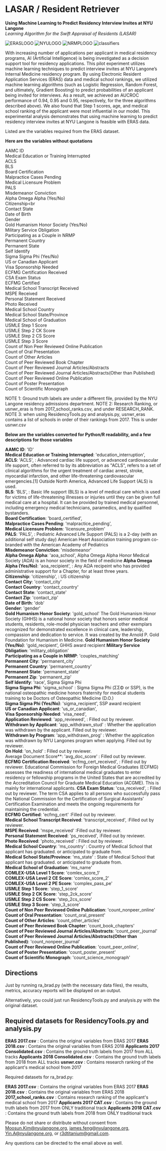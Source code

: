 # LASAR / Resident Retriever
**Using Machine Learning to Predict Residency Interview Invites at NYU Langone** <br>
*Learning Algorithm for the Swift Appraisal of Residents (LASAR)*

![ERASLOGO](http://wichita.kumc.edu/Images/wichita/psychiatry/logo-eras-data.jpg?interpolation=lanczos-none&resize=234:160)
![NYULOGO](https://www.myface.org/wp-content/uploads/2016/09/NYU-Langone-Medical-Center-Logo.png)
![NRMPLOGO](https://img.medscapestatic.com/thumbnail_library/ht_181127_national_resident_matching_program_NRMP_800x450.png?interpolation=lanczos-none&resize=234:160)
![classifiers](https://devopedia.org/images/article/74/9857.1523796001.png)

With increasing number of applications per applicant in medical residency programs, AI (Artificial Intelligence) is being investigated as a decision support tool for residency applications. This pilot experiment utilizes machine learning techniques to predict interview invites at NYU Langone’s Internal Medicine residency program. By using Electronic Resident Application Services (ERAS) data and medical school rankings, we utilized machine learning algorithms (such as Logistic Regression, Random Forest, and ultimately, Gradient Boosting) to predict probabilities of an applicant being invited for interviews. As a result, we achieved an AUCROC performance of 0.94, 0.95 and 0.95, respectively, for the three algorithms described above). We also found that Step 1 scores, age, and medical school ranking of the applicant were most influential in our model. This experimental analysis demonstrates that using machine learning to predict residency interview invites at NYU Langone is feasible with ERAS data. 

Listed are the variables required from the ERAS dataset.

**Here are the variables without quotations**

AAMC ID<br>
Medical Education or Training Interrupted<br>
ACLS<br>
BLS<br>
Board Certification<br>
Malpractice Cases Pending<br>
Medical Licensure Problem<br>
PALS<br>
Misdemeanor Conviction<br>
Alpha Omega Alpha (Yes/No)<br>
Citizenship<br<br>
Contact State<br>
Date of Birth<br>
Gender<br>
Gold Humanism Honor Society (Yes/No)<br>
Military Service Obligation<br>
Participating as a Couple in NRMP<br>
Permanent Country<br>
Permanent State<br>
Self Identify<br>
Sigma Sigma Phi (Yes/No)<br>
US or Canadian Applicant<br>
Visa Sponsorship Needed<br>
ECFMG Certification Received<br>
CSA Exam Status<br>
ECFMG Certified<br>
Medical School Transcript Received<br>
MSPE Received<br>
Personal Statement Received<br>
Photo Received<br>
Medical School Country<br>
Medical School State/Province<br>
Medical School of Graduation<br>
USMLE Step 1 Score<br>
USMLE Step 2 CK Score<br>
USMLE Step 2 CS Score<br>
USMLE Step 3 Score<br>
Count of Non Peer Reviewed Online Publication<br>
Count of Oral Presentation<br>
Count of Other Articles<br>
Count of Peer Reviewed Book Chapter<br>
Count of Peer Reviewed Journal Articles/Abstracts<br>
Count of Peer Reviewed Journal Articles/Abstracts(Other than Published)<br>
Count of Peer Reviewed Online Publication<br>
Count of Poster Presentation<br>
Count of Scientific Monograph

NOTE 1: Ground truth labels are under a different file, provided by the NYU Langone residency admissions department.
NOTE 2: Research Ranking, or usnwr_eras is from 2017_school_ranks.csv, and under RESEARCH_RANK. 
NOTE 3: when using ResidencyTools.py and analysis.py, usnwr_eras contains a list of schools in order of their rankings from 2017. This is under usnwr.csv


**Below are the variables converted for Python/R readability, and a few descriptions for those variables**

**AAMC ID**: 'ID'<br>
**Medical Education or Training Interrupted**: 'education_interruption',<br>
**ACLS**: 'ACLS', : Advanced cardiac life support, or advanced cardiovascular life support, often referred to by its abbreviation as "ACLS", refers to a set of clinical algorithms for the urgent treatment of cardiac arrest, stroke, myocardial infarction, and other life-threatening cardiovascular emergencies.[1] Outside North America, Advanced Life Support (ALS) is used.<br>
**BLS**: 'BLS', : Basic life support (BLS) is a level of medical care which is used for victims of life-threatening illnesses or injuries until they can be given full medical care at a hospital. It can be provided by trained medical personnel, including emergency medical technicians, paramedics, and by qualified bystanders.<br>
**Board Certification**: 'board_certified',<br>
**Malpractice Cases Pending**: 'malpractice_pending',<br>
**Medical Licensure Problem**: 'licensure_problem'<br>
**PALS**: 'PALS', : Pediatric Advanced Life Support (PALS) is a 2-day (with an additional self study day) American Heart Association training program co-branded with the American Academy of Pediatrics<br>
**Misdemeanor Conviction**: 'misdemeanor'<br>
**Alpha Omega Alpha**: 'aoa_school', Alpha Omega Alpha Honor Medical Society (ΑΩΑ) is an honor society in the field of medicine
**Alpha Omega Alpha (Yes/No)**: 'aoa_recipient', : Any ΑΩΑ recipeint who has provided administrative support for a Chapter, for at least three years.<br>
**Citizenship**: 'citizenship', : US citizenship<br>
**Contact City**: 'contact_city'<br>
**Contact Country**: 'contact_country'<br>
**Contact State**: 'contact_state'<br>
**Contact Zip**: 'contact_zip'<br>
**Date of Birth**: 'dob'<br>
**Gender**: 'gender'<br>
**Gold Humanism Honor Society**: 'gold_school' The Gold Humanism Honor Society (GHHS) is a national honor society that honors senior medical students, residents, role-model physician teachers and other exemplars recognized for demonstrated excellence in clinical care, leadership, compassion and dedication to service. It was created by the Arnold P. Gold Foundation for Humanism in Medicine.
**Gold Humanism Honor Society (Yes/No)**: 'gold_recipient', GHHS award recipient
**Military Service Obligation**: 'military_obligation'<br>
**Participating as a Couple in NRMP**: 'couples_matching'<br>
**Permanent City**: 'permanent_city'<br>
**Permanent Country**: 'permanent_country'<br>
**Permanent State**: 'permanent_state'<br>
**Permanent Zip**: 'permanent_zip'<br>
**Self Identify**: 'race', Sigma Sigma Phi<br>
**Sigma Sigma Phi**: 'sigma_school' : Sigma Sigma Phi (ΣΣΦ or SSP), is the national osteopathic medicine honors fraternity for medical students training to be Doctors of Osteopathic Medicine (D.O.)<br>
**Sigma Sigma Phi (Yes/No)**: 'sigma_recipient', SSP award recipient<br>
**US or Canadian Applicant**: 'us_or_canadian',<br>
**Visa Sponsorship Needed**: 'visa_need',<br>
**Application Reviewed**: 'app_reviewed', : Filled out by reviewer.<br>
**Withdrawn by Applicant**: 'app_withdrawn_stud' : Whether the application was withdrawn by the applicant. Filled out by reviewer.<br>
**Withdrawn by Program**: 'app_withdrawn_prog' :  Whether the application was withdrawn by NYU Langones program when applying. Filled out by reviewer.<br>
**On Hold**: 'on_hold' : Filled out by reviewer.<br>
Average Document Score**: 'avg_doc_score' : Filled out by reviewer.<br>
**ECFMG Certification Received**: 'ecfmg_cert_received', : Filled out by reviewer. Educational Commission for Foreign Medical Graduates (ECFMG) assesses the readiness of international medical graduates to enter residency or fellowship programs in the United States that are accredited by the Accreditation Council for Graduate Medical Education (ACGME). This is mainly for international applicants.
**CSA Exam Status**: 'csa_received', : Filled out by reviewer. The term CSA applies to all persons who successfully pass the National Commission for the Certification of Surgical Assistants’ Certification Examination and meets the ongoing requirements for maintaining the credential.<br>
**ECFMG Certified**: 'ecfmg_cert' :Filled out by reviewer.<br>
**Medical School Transcript Received**: 'transcript_received', :Filled out by reviewer.<br>
**MSPE Received**: 'mspe_received' :Filled out by reviewer.<br>
**Personal Statement Received**: 'ps_received', :Filled out by reviewer.<br>
**Photo Received**: 'photo_received' : Filled out by reviewer.<br>
**Medical School Country**: 'ms_country' : Country of Medical School that applicant has graduated. or anticipated to graduate from.<br>
**Medical School State/Province**: 'ms_state' : State of Medical School that applicant has graduated. or anticipated to graduate from.<br>
**Medical School of Graduation**: 'ms_name'<br>
**COMLEX-USA Level 1 Score**: 'comlex_score_1'<br>
**COMLEX-USA Level 2 CE Score**: 'comlex_score_2'<br>
**COMLEX-USA Level 2 PE Score**: 'complex_pass_pe'<br>
**USMLE Step 1 Score**: 'step_1_score'<br>
**USMLE Step 2 CK Score**: 'step_2ck_score'<br>
**USMLE Step 2 CS Score**: 'step_2cs_score'<br>
**USMLE Step 3 Score**: 'step_3_score'<br>
**Count of Non Peer Reviewed Online Publication**: 'count_nonpeer_online'<br>
**Count of Oral Presentation**: 'count_oral_present'<br>
**Count of Other Articles**: 'count_other_articles'<br>
**Count of Peer Reviewed Book Chapter**: 'count_book_chapters'<br>
**Count of Peer Reviewed Journal Articles/Abstracts**: 'count_peer_journal'<br>
**Count of Peer Reviewed Journal Articles/Abstracts(Other than Published)**: 'count_nonpeer_journal'<br>
**Count of Peer Reviewed Online Publication**: 'count_peer_online',<br>
**Count of Poster Presentation**: 'count_poster_present'<br>
**Count of Scientific Monograph**: 'count_science_monograph'<br>



## Directions ##

Just by running ra_brad.py (with the necessary data files), the results, metrics,
accuracy reports will be displayed on an output. 

Alternatively, you could just run ResidencyTools.py and analysis.py 
with the original dataset. 

## Required datasets for ResidencyTools.py and analysis.py ##

**ERAS 2017.csv** : Contains the original variables from ERAS 2017
**ERAS 2018.csv** : Contains the original variables from ERAS 2018
**Applicants 2017 Consolidated.csv** : Contains the ground truth labels from 2017 from ALL tracks
**Applicants 2018 Consolidated.csv** : Contains the ground truth labels from 2018 from ALL tracks
**usnwr.csv** : Contains research ranking of the applicant's medical school from 2017

Required datasets for ra_brad.py:

**ERAS 2017.csv** : Contains the original variables from ERAS 2017
**ERAS 2018.csv** : Contains the original variables from ERAS 2018
**2017_school_ranks.csv** : Contains research ranking of the applicant's medical school from 2017
**Applicants 2017 CAT.csv** : Contains the ground truth labels from 2017 from ONLY traditional track
**Applicants 2018 CAT.csv** : Contains the ground truth labels from 2018 from ONLY traditional track

Please do not share or distribute without consent from 
Moosun.Kim@nyulangone.org, james.feng@nyulangone.org, Yin.A@nyulangone.org, or r3dtitanium@gmail.com.

Any questions can be directed to the email above as well.
